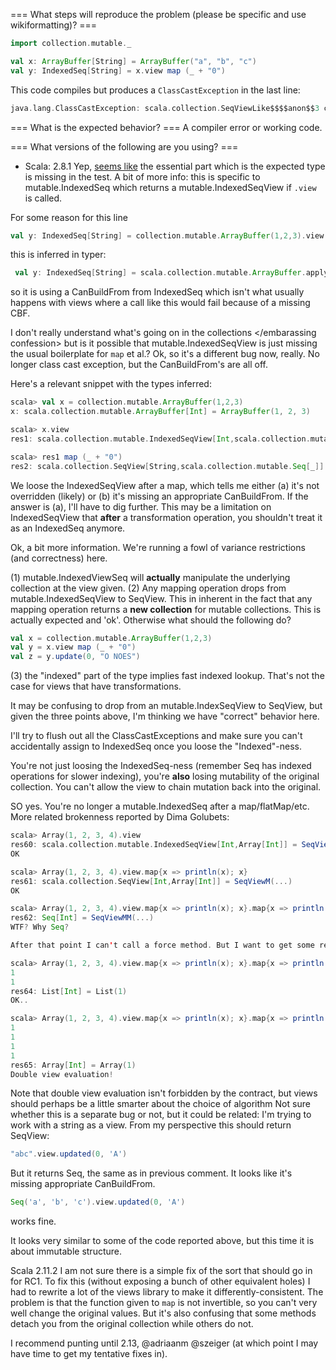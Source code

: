 === What steps will reproduce the problem (please be specific and use wikiformatting)? ===
```scala
import collection.mutable._

val x: ArrayBuffer[String] = ArrayBuffer("a", "b", "c")
val y: IndexedSeq[String] = x.view map (_ + "0")
```

This code compiles but produces a `ClassCastException` in the last line:
```scala
java.lang.ClassCastException: scala.collection.SeqViewLike$$$$anon$$3 cannot be cast to scala.collection.mutable.IndexedSeq
```

=== What is the expected behavior? ===
A compiler error or working code.

=== What versions of the following are you using? ===
  - Scala: 2.8.1
Yep, [seems like](https://github.com/scala/scala/commit/83d815622e3e76083496cffa9efb1e7c8fc3e5d3) the essential part which is the expected type is missing in the test.
A bit of more info: this is specific to mutable.IndexedSeq which returns a mutable.IndexedSeqView if `.view` is called. 

For some reason for this line

```scala
val y: IndexedSeq[String] = collection.mutable.ArrayBuffer(1,2,3).view.map[String, IndexedSeq[String]](_ + "0")
```

this is inferred in typer:

```scala
 val y: IndexedSeq[String] = scala.collection.mutable.ArrayBuffer.apply[Int](1, 2, 3).view.map[String, IndexedSeq[String]](((x$1: Int) => x$1.+("0")))(mutable.this.IndexedSeq.canBuildFrom[String]);
```

so it is using a CanBuildFrom from IndexedSeq which isn't what usually happens with views where a call like this would fail because of a missing CBF.

<embarassing confession>I don't really understand what's going on in the collections </embarassing confession> but is it possible that mutable.IndexedSeqView is just missing the usual boilerplate for `map` et al.?
Ok, so it's a different bug now, really.   No longer class cast exception, but the CanBuildFrom's are all off.

Here's a relevant snippet with the types inferred:

```scala
scala> val x = collection.mutable.ArrayBuffer(1,2,3)
x: scala.collection.mutable.ArrayBuffer[Int] = ArrayBuffer(1, 2, 3)

scala> x.view
res1: scala.collection.mutable.IndexedSeqView[Int,scala.collection.mutable.ArrayBuffer[Int]] = SeqView(...)

scala> res1 map (_ + "0")
res2: scala.collection.SeqView[String,scala.collection.mutable.Seq[_]] = SeqViewM(...)
```


We loose the IndexedSeqView after a map, which tells me either (a) it's not overridden (likely) or (b) it's missing an appropriate CanBuildFrom.    If the answer is (a), I'll have to dig further.  This may be a limitation on IndexedSeqView that **after** a transformation operation, you shouldn't treat it as an IndexedSeq anymore.

Ok, a bit more information.   We're running a fowl of variance restrictions (and correctness) here.

(1) mutable.IndexedViewSeq  will **actually** manipulate the underlying collection at the view given. 
(2) Any mapping operation drops from mutable.IndexedSeqView to SeqView.   This in inherent in the fact that any mapping operation returns a **new collection** for mutable collections.  This is actually expected and 'ok'.  Otherwise what should the following do?

```scala
val x = collection.mutable.ArrayBuffer(1,2,3)
val y = x.view map (_ + "0")
val z = y.update(0, "O NOES")
```

(3) the "indexed" part of the type implies fast indexed lookup.  That's not the case for views that have transformations.


It may be confusing to drop from an mutable.IndexSeqView to SeqView, but given the three points above,  I'm thinking we have "correct" behavior here.   

I'll try to flush out all the ClassCastExceptions and make sure you can't accidentally assign to IndexedSeq once you loose the "Indexed"-ness.

You're not just loosing the IndexedSeq-ness (remember Seq has indexed operations for slower indexing), you're **also** losing mutability of the original collection.  You can't allow the view to chain mutation back into the original.   

SO yes.  You're no longer a mutable.IndexedSeq after a map/flatMap/etc.
More related brokenness reported by Dima Golubets:

```scala
scala> Array(1, 2, 3, 4).view
res60: scala.collection.mutable.IndexedSeqView[Int,Array[Int]] = SeqView(...)
OK

scala> Array(1, 2, 3, 4).view.map{x => println(x); x}
res61: scala.collection.SeqView[Int,Array[Int]] = SeqViewM(...)
OK

scala> Array(1, 2, 3, 4).view.map{x => println(x); x}.map{x => println(x); x}
res62: Seq[Int] = SeqViewMM(...)
WTF? Why Seq?

After that point I can't call a force method. But I want to get some results so lets try:

scala> Array(1, 2, 3, 4).view.map{x => println(x); x}.map{x => println(x); x}.take(1).toList
1
1
res64: List[Int] = List(1)
OK..

scala> Array(1, 2, 3, 4).view.map{x => println(x); x}.map{x => println(x); x}.take(1).toArray
1
1
1
1
res65: Array[Int] = Array(1)
Double view evaluation!
```

Note that double view evaluation isn't forbidden by the contract, but views should perhaps be a little smarter about the choice of algorithm
Not sure whether this is a separate bug or not, but it could be related:
I'm trying to work with a string as a view. From my perspective this should return SeqView:
```scala
"abc".view.updated(0, 'A')
```
But it returns Seq, the same as in previous comment. It looks like it's missing appropriate CanBuildFrom.
```scala
Seq('a', 'b', 'c').view.updated(0, 'A')
```
works fine. 

It looks very similar to some of the code reported above, but this time it is about immutable structure.

Scala 2.11.2
I am not sure there is a simple fix of the sort that should go in for RC1.  To fix this (without exposing a bunch of other equivalent holes) I had to rewrite a lot of the views library to make it differently-consistent.  The problem is that the function given to `map` is not invertible, so you can't very well change the original values.  But it's also confusing that some methods detach you from the original collection while others do not.

I recommend punting until 2.13, @adriaanm @szeiger (at which point I may have time to get my tentative fixes in).
